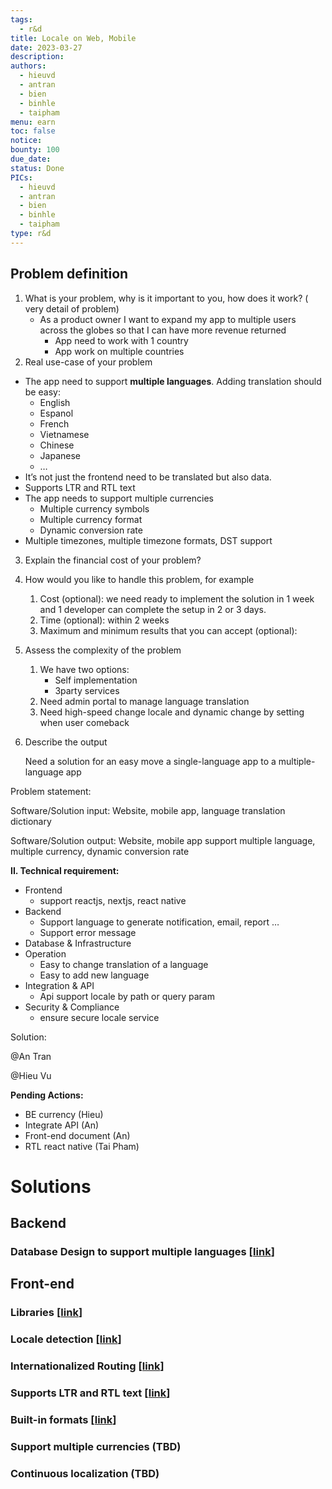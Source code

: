 ```yaml
---
tags:
  - r&d
title: Locale on Web, Mobile
date: 2023-03-27
description:
authors:
  - hieuvd
  - antran
  - bien
  - binhle
  - taipham
menu: earn
toc: false
notice:
bounty: 100
due_date:
status: Done
PICs:
  - hieuvd
  - antran
  - bien
  - binhle
  - taipham
type: r&d
---
```

## **Problem definition**

1. What is your problem, why is it important to you, how does it work? ( very detail of problem)
    - As a product owner I want to expand my app to multiple users across the globes so that I can have more revenue returned
        - App need to work with 1 country
        - App work on multiple countries
2. Real use-case of your problem
- The app need to support **multiple languages**. Adding translation should be easy:
    - English
    - Espanol
    - French
    - Vietnamese
    - Chinese
    - Japanese
    - …
- It’s not just the frontend need to be translated but also data.
- Supports LTR and RTL text
- The app needs to support multiple currencies
    - Multiple currency symbols
    - Multiple currency format
    - Dynamic conversion rate
- Multiple timezones, multiple timezone formats, DST support
3. Explain the financial cost of your problem?
4. How would you like to handle this problem, for example
    1. Cost (optional): we need ready to implement the solution in 1 week and 1 developer can complete the setup in 2 or 3 days.
    2. Time (optional): within 2 weeks
    3. Maximum and minimum results that you can accept  (optional):
5. Assess the complexity of the problem
    1. We have two options:
        - Self implementation
        - 3party services
    2. Need admin portal to manage language translation
    3. Need high-speed change locale and dynamic change by setting when user comeback
6. Describe the output

    Need a solution for an easy move a single-language app to a multiple-language app


Problem statement:

Software/Solution input: Website, mobile app, language translation dictionary

Software/Solution output: Website, mobile app support multiple language, multiple currency, dynamic conversion rate

**II. Technical requirement:**

- Frontend
    - support reactjs, nextjs, react native
- Backend
    - Support language to generate notification, email, report …
    - Support error message
- Database & Infrastructure
- Operation
    - Easy to change translation of a language
    - Easy to add new language
- Integration & API
    - Api support locale by path or query param
- Security & Compliance
    - ensure secure locale service

Solution:

@An Tran

@Hieu Vu

**Pending Actions:**

- BE currency (Hieu)
- Integrate API (An)
- Front-end document (An)
- RTL react native (Tai Pham)

# Solutions

## Backend

### Database Design to support multiple languages [[link](https://earn.d.foundation/733cd5bcb2d64c18b93054762df91bc7?pvs=21)]

## Front-end

### **Libraries [[link](https://earn.d.foundation/a5f3a93b7c5e4d948c0ebb152fafe6a9?pvs=21)]**

### Locale detection [[link](https://earn.d.foundation/a5f3a93b7c5e4d948c0ebb152fafe6a9?pvs=21)]

### **Internationalized Routing [[link](https://earn.d.foundation/a5f3a93b7c5e4d948c0ebb152fafe6a9?pvs=21)]**

### Supports LTR and RTL text [[link](https://earn.d.foundation/a5f3a93b7c5e4d948c0ebb152fafe6a9?pvs=21)]

### Built-in formats [[link](https://earn.d.foundation/246bf4415b434f9db1c6fe81917bb8c7?pvs=21)]

### Support multiple currencies (TBD)

### Continuous localization (TBD)
